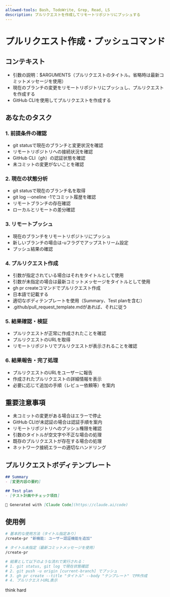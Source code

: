 ```yaml
---
allowed-tools: Bash, TodoWrite, Grep, Read, LS
description: プルリクエストを作成してリモートリポジトリにプッシュする
---
```


# プルリクエスト作成・プッシュコマンド

## コンテキスト
- 引数の説明：$ARGUMENTS（プルリクエストのタイトル。省略時は最新コミットメッセージを使用）
- 現在のブランチの変更をリモートリポジトリにプッシュし、プルリクエストを作成する
- GitHub CLIを使用してプルリクエストを作成する

## あなたのタスク

### 1. 前提条件の確認

- git statusで現在のブランチと変更状況を確認
- リモートリポジトリへの接続状況を確認
- GitHub CLI（gh）の認証状態を確認
- 未コミットの変更がないことを確認

### 2. 現在の状態分析

- git statusで現在のブランチ名を取得
- git log --oneline -1でコミット履歴を確認
- リモートブランチの存在確認
- ローカルとリモートの差分確認

### 3. リモートプッシュ

- 現在のブランチをリモートリポジトリにプッシュ
- 新しいブランチの場合は-uフラグでアップストリーム設定
- プッシュ結果の確認

### 4. プルリクエスト作成

- 引数が指定されている場合はそれをタイトルとして使用
- 引数が未指定の場合は最新コミットメッセージをタイトルとして使用
- gh pr createコマンドでプルリクエスト作成
- 日本語で記載する
- 適切なボディテンプレートを使用（Summary、Test planを含む）
- .github/pull_request_template.mdがあれば、それに従う

### 5. 結果確認・検証

- プルリクエストが正常に作成されたことを確認
- プルリクエストのURLを取得
- リモートリポジトリでプルリクエストが表示されることを確認

### 6. 結果報告・完了処理

- プルリクエストのURLをユーザーに報告
- 作成されたプルリクエストの詳細情報を表示
- 必要に応じて追加の手順（レビュー依頼等）を案内

## 重要注意事項

- 未コミットの変更がある場合はエラーで停止
- GitHub CLIが未認証の場合は認証手順を案内
- リモートリポジトリへのプッシュ権限を確認
- 引数のタイトルが空文字や不正な場合の処理
- 既存のプルリクエストが存在する場合の処理
- ネットワーク接続エラーの適切なハンドリング

## プルリクエストボディテンプレート

```markdown
## Summary
- [変更内容の要約]

## Test plan
- [テスト計画やチェック項目]

🤖 Generated with [Claude Code](https://claude.ai/code)
```

## 使用例

```bash
# 基本的な使用方法（タイトル指定あり）
/create-pr "新機能: ユーザー認証機能を追加"

# タイトル未指定（最新コミットメッセージを使用）
/create-pr

# 結果として以下のような流れで実行される：
# 1. git status, git log で現在状態確認
# 2. git push -u origin [current-branch] でプッシュ
# 3. gh pr create --title "タイトル" --body "テンプレート" でPR作成
# 4. プルリクエストURL表示
```

think hard